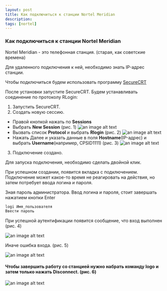 ```yaml
---
layout: post
title: Как подключиться к станции Nortel Meridian
description: 
tags: [nortel]
---
```


### Как подключиться к станции Nortel Meridian

Nortel Meridian - это телефонная станция. (старая, как советские времена)

Для удаленного подключения к ней, необходимо знать IP-адрес станции. 

Чтобы подключиться будем использовать программу [SecureCRT](https://www.vandyke.com/download/securecrt/download.html)

После установки запустите SecureCRT. Будем устанавливать соединение по протоколу RLogin:

1. Запустить SecureCRT.
2. Создать новую сессию.
  -  Правой кнопкой нажать по __Sessions__ 
  - Выбрать __New Session__ (рис. 1)
  ![an image alt text](http://lepotuli.ru/merkulov/images/1image1.jpg "рис. 1")
  - Вызвать список __Protocol__ и выбрать __Rlogin__ (рис. 2)
  ![an image alt text](http://lepotuli.ru/merkulov/images/1image2.JPG "рис. 2")
  - Нажать Далее и указать данные в поля __Hostname__(IP-адрес) и выбрать __Username__(например, CPSID1111) (рис. 3)
  ![an image alt text](http://lepotuli.ru/merkulov/images/1image3.JPG "рис. 3")
3. Подключение создано.

Для запуска подключения, необходимо сделать двойной клик.

При успешном создании, появится вкладка с подключением. Подключение может какое-то время не реагировать на действия, но затем потребует ввода логина и пароля.

Зная пароль администратора. Ввод логина и пароля, стоит завершать нажатием кнопки Enter

```javascript
logi Имя_пользователя
Ввести пароль
```

При успешной аутентификации появится сообщение, что вход выполнен (рис. 4) 

![an image alt text](http://lepotuli.ru/merkulov/images/1image4.JPG "рис. 4")

Иначе ошибка входа. (рис. 5)

![an image alt text](http://lepotuli.ru/merkulov/images/1image5.JPG "рис. 5")

#### Чтобы завершить работу со станцией нужно набрать команду __logo__ и затем только нажать __Disconnect__. (рис. 6)

![an image alt text](http://lepotuli.ru/merkulov/images/1image6.JPG "рис. 6")

